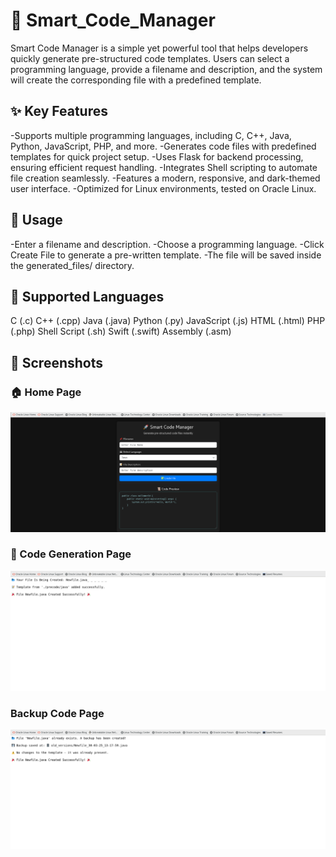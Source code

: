 # 📌 Smart_Code_Manager
Smart Code Manager is a simple yet powerful tool that helps developers quickly generate pre-structured code templates. Users can select a programming language, provide a filename and description, and the system will create the corresponding file with a predefined template.

## ✨ Key Features
-Supports multiple programming languages, including C, C++, Java, Python, JavaScript, PHP, and more.
-Generates code files with predefined templates for quick project setup.
-Uses Flask for backend processing, ensuring efficient request handling.
-Integrates Shell scripting to automate file creation seamlessly.
-Features a modern, responsive, and dark-themed user interface.
-Optimized for Linux environments, tested on Oracle Linux.

## 📜 Usage
-Enter a filename and description.
-Choose a programming language.
-Click Create File to generate a pre-written template.
-The file will be saved inside the generated_files/ directory.

## 📌 Supported Languages
C (.c)
C++ (.cpp)
Java (.java)
Python (.py)
JavaScript (.js)
HTML (.html)
PHP (.php)
Shell Script (.sh)
Swift (.swift)
Assembly (.asm)

## 📸 Screenshots

### 🏠 Home Page
![Home Page](https://github.com/Ashish-j0511/Smart_Code_Manager/blob/863939c7c9712045bcea87fa58705d7f5697254c/Home_page.png)

### 📝 Code Generation Page
![Code Generation](https://github.com/Ashish-j0511/Smart_Code_Manager/blob/1e07adcd97b20e51740dfb1ff84de82f9e79ab38/Code_generating_page.png)

### Backup Code Page
![Backup Code Page](https://github.com/Ashish-j0511/Smart_Code_Manager/blob/1a4e7d5f38389b6609bab2fe87d108ad70f3be7c/Backup_code_page.png)


